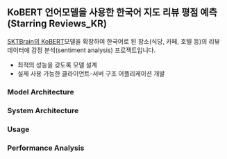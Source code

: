 ## KoBERT 언어모델을 사용한 한국어 지도 리뷰 평점 예측 (Starring Reviews_KR)


[SKTBrain의 KoBERT](https://github.com/SKTBrain/KoBERT)모델을 확장하여 한국어로 된 장소(식당, 카페, 호텔 등)의 리뷰 데이터에 감정 분석(sentiment analysis) 프로젝트입니다.
- 최적의 성능을 갖도록 모델 설계
- 실제 사용 가능한 클라이언트-서버 구조 어플리케이션 개발

### Model Architecture

### System Architecture

### Usage

### Performance Analysis








